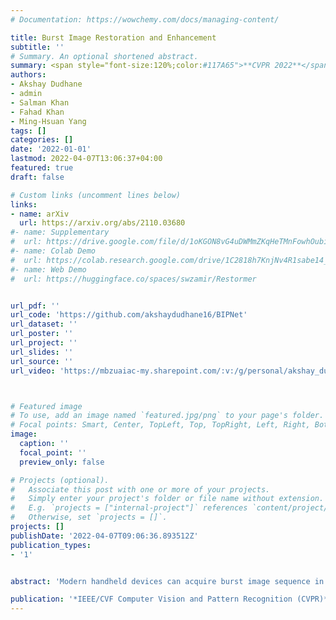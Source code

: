 ```yaml
---
# Documentation: https://wowchemy.com/docs/managing-content/

title: Burst Image Restoration and Enhancement
subtitle: ''
# Summary. An optional shortened abstract.
summary: <span style="font-size:120%;color:#117A65">**CVPR 2022**</span>, <span style="font-size:120%;color:#D35400">**Oral**</span>, <span style="font-size:120%;color:#D100D1">**Best Paper Finalist**</span> <br> we develop a novel approach by solely focusing on the effective information exchange between burst frames, such that the degradations get filtered out while the actual scene details are preserved and enhanced.
authors:
- Akshay Dudhane
- admin
- Salman Khan
- Fahad Khan
- Ming-Hsuan Yang
tags: []
categories: []
date: '2022-01-01'
lastmod: 2022-04-07T13:06:37+04:00
featured: true
draft: false

# Custom links (uncomment lines below)
links:
- name: arXiv
  url: https://arxiv.org/abs/2110.03680
#- name: Supplementary
#  url: https://drive.google.com/file/d/1oKGON8vG4uDWMmZKqHeTMnFowhOubifK/view?usp=sharing
#- name: Colab Demo
#  url: https://colab.research.google.com/drive/1C2818h7KnjNv4R1sabe14_AYL7lWhmu6?usp=sharing
#- name: Web Demo
#  url: https://huggingface.co/spaces/swzamir/Restormer


url_pdf: ''
url_code: 'https://github.com/akshaydudhane16/BIPNet'
url_dataset: ''
url_poster: ''
url_project: ''
url_slides: ''
url_source: ''
url_video: 'https://mbzuaiac-my.sharepoint.com/:v:/g/personal/akshay_dudhane_mbzuai_ac_ae/EaZQu17BqjVEuSBSPdxZ8hEB5a-HH4HcD34PXm7PhP3SYw?e=uRGd16'



# Featured image
# To use, add an image named `featured.jpg/png` to your page's folder.
# Focal points: Smart, Center, TopLeft, Top, TopRight, Left, Right, BottomLeft, Bottom, BottomRight.
image:
  caption: ''
  focal_point: ''
  preview_only: false

# Projects (optional).
#   Associate this post with one or more of your projects.
#   Simply enter your project's folder or file name without extension.
#   E.g. `projects = ["internal-project"]` references `content/project/deep-learning/index.md`.
#   Otherwise, set `projects = []`.
projects: []
publishDate: '2022-04-07T09:06:36.893512Z'
publication_types:
- '1'


abstract: 'Modern handheld devices can acquire burst image sequence in a quick succession. However, the individual acquired frames suffer from multiple degradations and are misaligned due to camera shake and object motions. The goal of Burst Image Restoration is to effectively combine complimentary cues across multiple burst frames to generate high-quality outputs. Towards this goal, we develop a novel approach by solely focusing on the effective information exchange between burst frames, such that the degradations get filtered out while the actual scene details are preserved and enhanced. Our central idea is to create a set of \emph{pseudo-burst} features that combine complimentary information from all the input burst frames to seamlessly exchange information. The pseudo-burst representations encode channel-wise features from the original burst images, thus making it easier for the model to learn distinctive information offered by multiple burst frames. However, the pseudo-burst cannot be successfully created unless the individual burst frames are properly aligned to discount inter-frame movements. Therefore, our approach initially extracts preprocessed features from each burst frame and matches them using an edge-boosting burst alignment module. The pseudo-burst features are then created and enriched using multi-scale contextual information. Our final step is to adaptively aggregate information from the pseudo-burst features to progressively increase resolution in multiple stages while merging the pseudo-burst features. In comparison to existing works that usually follow a late fusion scheme with single-stage upsampling, our approach performs favorably, delivering state of the art performance on burst super-resolution and low-light image enhancement tasks. Our codes and models will be released publicly.'

publication: '*IEEE/CVF Computer Vision and Pattern Recognition (CVPR)*'
---
```

